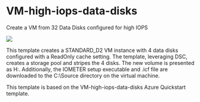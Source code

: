 # VM-high-iops-data-disks

Create a VM from 32 Data Disks configured for high IOPS

<a href="https://portal.azure.com/#create/Microsoft.Template/uri/hhttps://raw.githubusercontent.com/AZITCAMP/Labfiles/master/lab02/azuredeploy.json" target="_blank">
    <img src="http://azuredeploy.net/deploybutton.png"/>
</a>

This template creates a STANDARD_D2 VM instance with 4 data disks configured with a ReadOnly cache setting. The template, leveraging DSC, creates a storage pool and stripes the 4 disks. The new volume is presented as H:\. 
Additionally, the IOMETER setup executable and .icf file are downloaded to the C:\Source directory on the virtual machine. 

This template is based on the VM-high-iops-data-disks Azure Quickstart template. 

